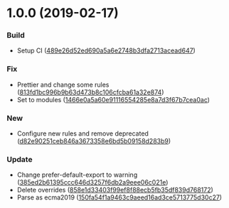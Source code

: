 # 1.0.0 (2019-02-17)


### Build

* Setup CI ([489e26d52ed690a5a6e2748b3dfa2713acead647](https://github.com/pmrcunha/eslint-config-pmrcunha/commit/489e26d52ed690a5a6e2748b3dfa2713acead647))

### Fix

* Prettier and change some rules ([813fd1bc996b9b63d473b8c106cfcba61a32e874](https://github.com/pmrcunha/eslint-config-pmrcunha/commit/813fd1bc996b9b63d473b8c106cfcba61a32e874))
* Set to modules ([1466e0a5a60e91116554285e8a7d3f67b7cea0ac](https://github.com/pmrcunha/eslint-config-pmrcunha/commit/1466e0a5a60e91116554285e8a7d3f67b7cea0ac))

### New

* Configure new rules and remove deprecated ([d82e90251ceb846a3673358e6bd5b09158d283b9](https://github.com/pmrcunha/eslint-config-pmrcunha/commit/d82e90251ceb846a3673358e6bd5b09158d283b9))

### Update

* Change prefer-default-export to warning ([385ed2b61395ccc646d3257f6db2a9eee06c021e](https://github.com/pmrcunha/eslint-config-pmrcunha/commit/385ed2b61395ccc646d3257f6db2a9eee06c021e))
* Delete overrides ([858e1d33403f99ef8f88ecb5fb35df839d768172](https://github.com/pmrcunha/eslint-config-pmrcunha/commit/858e1d33403f99ef8f88ecb5fb35df839d768172))
* Parse as ecma2019 ([150fa54f1a9463c9aeed16ad3ce5713775d30c27](https://github.com/pmrcunha/eslint-config-pmrcunha/commit/150fa54f1a9463c9aeed16ad3ce5713775d30c27))
